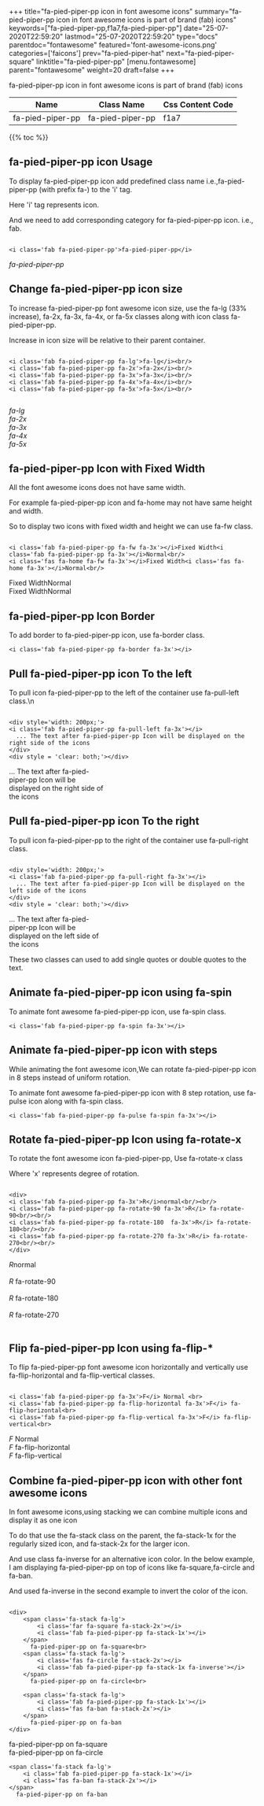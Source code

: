 +++
title="fa-pied-piper-pp icon in font awesome icons"
summary="fa-pied-piper-pp icon in font awesome icons is part of brand (fab) icons"
keywords=["fa-pied-piper-pp,f1a7,fa-pied-piper-pp"]
date="25-07-2020T22:59:20"
lastmod="25-07-2020T22:59:20"
type="docs"
parentdoc="fontawesome"
featured='font-awesome-icons.png'
categories=['faicons']
prev="fa-pied-piper-hat"
next="fa-pied-piper-square"
linktitle="fa-pied-piper-pp"
[menu.fontawesome]
parent="fontawesome"
weight=20
draft=false
+++


fa-pied-piper-pp icon in font awesome icons is part of brand (fab) icons

<div class='table-responsive'><table class='table'><thead><tr><th>Name</th><th>Class Name</th><th>Css Content Code</th></tr></thead><tbody><tr><td>fa-pied-piper-pp</td><td>fa-pied-piper-pp</td><td>f1a7</td></tr></tbody></table></div>


{{% toc %}}


## fa-pied-piper-pp icon Usage

To display fa-pied-piper-pp icon add predefined class name i.e.,fa-pied-piper-pp (with prefix fa-) to the 'i' tag.

Here 'i' tag represents icon.

And we need to add corresponding category for fa-pied-piper-pp icon. i.e., fab.


```

<i class='fab fa-pied-piper-pp'>fa-pied-piper-pp</i>
```

<i class='fab fa-pied-piper-pp'>fa-pied-piper-pp</i>




## Change fa-pied-piper-pp icon size
To increase fa-pied-piper-pp font awesome icon size, use the fa-lg (33% increase), fa-2x, fa-3x, fa-4x, or fa-5x classes along with icon class fa-pied-piper-pp.

Increase in icon size will be relative to their parent container. 

```

<i class='fab fa-pied-piper-pp fa-lg'>fa-lg</i><br/>
<i class='fab fa-pied-piper-pp fa-2x'>fa-2x</i><br/>
<i class='fab fa-pied-piper-pp fa-3x'>fa-3x</i><br/>
<i class='fab fa-pied-piper-pp fa-4x'>fa-4x</i><br/>
<i class='fab fa-pied-piper-pp fa-5x'>fa-5x</i><br/>
            
```

<i class='fab fa-pied-piper-pp fa-lg'>fa-lg</i><br/>
<i class='fab fa-pied-piper-pp fa-2x'>fa-2x</i><br/>
<i class='fab fa-pied-piper-pp fa-3x'>fa-3x</i><br/>
<i class='fab fa-pied-piper-pp fa-4x'>fa-4x</i><br/>
<i class='fab fa-pied-piper-pp fa-5x'>fa-5x</i><br/>
            



## fa-pied-piper-pp Icon with Fixed Width 

All the font awesome icons does not have same width.

For example fa-pied-piper-pp icon and fa-home may not have same height and width.

So to display two icons with fixed width and height we can use fa-fw class.


```

<i class='fab fa-pied-piper-pp fa-fw fa-3x'></i>Fixed Width<i class='fab fa-pied-piper-pp fa-3x'></i>Normal<br/>
<i class='fas fa-home fa-fw fa-3x'></i>Fixed Width<i class='fas fa-home fa-3x'></i>Normal<br/>
```

<i class='fab fa-pied-piper-pp fa-fw fa-3x'></i>Fixed Width<i class='fab fa-pied-piper-pp fa-3x'></i>Normal<br/>
<i class='fas fa-home fa-fw fa-3x'></i>Fixed Width<i class='fas fa-home fa-3x'></i>Normal<br/>



## fa-pied-piper-pp Icon Border 

To add border to fa-pied-piper-pp icon, use fa-border class.


```
<i class='fab fa-pied-piper-pp fa-border fa-3x'></i>

```
<i class='fab fa-pied-piper-pp fa-border fa-3x'></i>





## Pull fa-pied-piper-pp icon To the left

To pull icon fa-pied-piper-pp to the left of the container use fa-pull-left class.\n

```

<div style='width: 200px;'>
<i class='fab fa-pied-piper-pp fa-pull-left fa-3x'></i>
  ... The text after fa-pied-piper-pp Icon will be displayed on the right side of the icons
</div>
<div style = 'clear: both;'></div>
```

<div style='width: 200px;'>
<i class='fab fa-pied-piper-pp fa-pull-left fa-3x'></i>
  ... The text after fa-pied-piper-pp Icon will be displayed on the right side of the icons
</div>
<div style = 'clear: both;'></div>




## Pull fa-pied-piper-pp icon To the right
To pull icon fa-pied-piper-pp to the right of the container use fa-pull-right class.

```

<div style='width: 200px;'>
<i class='fab fa-pied-piper-pp fa-pull-right fa-3x'></i>
  ... The text after fa-pied-piper-pp Icon will be displayed on the left side of the icons
</div>
<div style = 'clear: both;'></div>
```

<div style='width: 200px;'>
<i class='fab fa-pied-piper-pp fa-pull-right fa-3x'></i>
  ... The text after fa-pied-piper-pp Icon will be displayed on the left side of the icons
</div>
<div style = 'clear: both;'></div>

These two classes can used to add single quotes or double quotes to the text.


## Animate fa-pied-piper-pp icon using fa-spin
To animate font awesome fa-pied-piper-pp icon, use fa-spin class.

```
<i class='fab fa-pied-piper-pp fa-spin fa-3x'></i>
```
<i class='fab fa-pied-piper-pp fa-spin fa-3x'></i>




## Animate fa-pied-piper-pp icon with steps
While animating the font awesome icon,We can rotate fa-pied-piper-pp icon in 8 steps instead of uniform rotation.

To animate font awesome fa-pied-piper-pp icon with 8 step rotation, use fa-pulse icon along with fa-spin class.


```
<i class='fab fa-pied-piper-pp fa-pulse fa-spin fa-3x'></i>

```
<i class='fab fa-pied-piper-pp fa-pulse fa-spin fa-3x'></i>





## Rotate fa-pied-piper-pp Icon using fa-rotate-x
To rotate the font awesome icon fa-pied-piper-pp, Use fa-rotate-x class

Where 'x' represents degree of rotation.


```

<div>
<i class='fab fa-pied-piper-pp fa-3x'>R</i>normal<br/><br/>
<i class='fab fa-pied-piper-pp fa-rotate-90 fa-3x'>R</i> fa-rotate-90<br/><br/> 
<i class='fab fa-pied-piper-pp fa-rotate-180  fa-3x'>R</i> fa-rotate-180<br/><br/> 
<i class='fab fa-pied-piper-pp fa-rotate-270 fa-3x'>R</i> fa-rotate-270<br/><br/>
</div>
```

<div>
<i class='fab fa-pied-piper-pp fa-3x'>R</i>normal<br/><br/>
<i class='fab fa-pied-piper-pp fa-rotate-90 fa-3x'>R</i> fa-rotate-90<br/><br/> 
<i class='fab fa-pied-piper-pp fa-rotate-180  fa-3x'>R</i> fa-rotate-180<br/><br/> 
<i class='fab fa-pied-piper-pp fa-rotate-270 fa-3x'>R</i> fa-rotate-270<br/><br/>
</div>




## Flip fa-pied-piper-pp Icon using fa-flip-*
To flip fa-pied-piper-pp font awesome icon horizontally and vertically use fa-flip-horizontal and fa-flip-vertical classes. 

```

<i class='fab fa-pied-piper-pp fa-3x'>F</i> Normal <br>
<i class='fab fa-pied-piper-pp fa-flip-horizontal fa-3x'>F</i> fa-flip-horizontal<br>
<i class='fab fa-pied-piper-pp fa-flip-vertical fa-3x'>F</i> fa-flip-vertical<br>
```

<i class='fab fa-pied-piper-pp fa-3x'>F</i> Normal <br>
<i class='fab fa-pied-piper-pp fa-flip-horizontal fa-3x'>F</i> fa-flip-horizontal<br>
<i class='fab fa-pied-piper-pp fa-flip-vertical fa-3x'>F</i> fa-flip-vertical<br>




## Combine fa-pied-piper-pp icon with other font awesome icons
In font awesome icons,using stacking we can combine multiple icons and display it as one icon 

To do that use the fa-stack class on the parent, the fa-stack-1x for the regularly sized icon, and fa-stack-2x for the larger icon.

And use class fa-inverse for an alternative icon color. 
In the below example, I am displaying fa-pied-piper-pp on top of icons like fa-square,fa-circle and fa-ban.

And used fa-inverse in the second example to invert the color of the icon.

```

<div>
    <span class='fa-stack fa-lg'>
        <i class='far fa-square fa-stack-2x'></i>
        <i class='fab fa-pied-piper-pp fa-stack-1x'></i>
    </span>
      fa-pied-piper-pp on fa-square<br>
    <span class='fa-stack fa-lg'>
        <i class='fas fa-circle fa-stack-2x'></i>
        <i class='fab fa-pied-piper-pp fa-stack-1x fa-inverse'></i>
    </span>
      fa-pied-piper-pp on fa-circle<br>

    <span class='fa-stack fa-lg'>
        <i class='fab fa-pied-piper-pp fa-stack-1x'></i>
        <i class='fas fa-ban fa-stack-2x'></i>
    </span>
      fa-pied-piper-pp on fa-ban
</div>
```

<div>
    <span class='fa-stack fa-lg'>
        <i class='far fa-square fa-stack-2x'></i>
        <i class='fab fa-pied-piper-pp fa-stack-1x'></i>
    </span>
      fa-pied-piper-pp on fa-square<br>
    <span class='fa-stack fa-lg'>
        <i class='fas fa-circle fa-stack-2x'></i>
        <i class='fab fa-pied-piper-pp fa-stack-1x fa-inverse'></i>
    </span>
      fa-pied-piper-pp on fa-circle<br>

    <span class='fa-stack fa-lg'>
        <i class='fab fa-pied-piper-pp fa-stack-1x'></i>
        <i class='fas fa-ban fa-stack-2x'></i>
    </span>
      fa-pied-piper-pp on fa-ban
</div>






